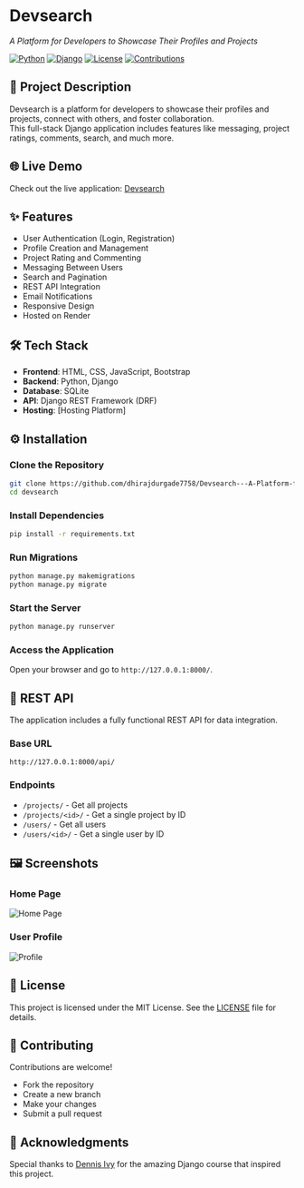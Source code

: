 # Devsearch  
*A Platform for Developers to Showcase Their Profiles and Projects*

[![Python](https://img.shields.io/badge/Python-3.x-blue.svg)](https://www.python.org/)
[![Django](https://img.shields.io/badge/Django-4.x-green.svg)](https://www.djangoproject.com/)
[![License](https://img.shields.io/badge/License-MIT-brightgreen.svg)](LICENSE)
[![Contributions](https://img.shields.io/badge/Contributions-Welcome-yellow.svg)](CONTRIBUTING.md)

## 🌟 Project Description  
Devsearch is a platform for developers to showcase their profiles and projects, connect with others, and foster collaboration.  
This full-stack Django application includes features like messaging, project ratings, comments, search, and much more.  

## 🌐 Live Demo  
Check out the live application: [Devsearch](https://devsearch-ubps.onrender.com/)  

## ✨ Features  
- User Authentication (Login, Registration)  
- Profile Creation and Management  
- Project Rating and Commenting  
- Messaging Between Users  
- Search and Pagination  
- REST API Integration  
- Email Notifications  
- Responsive Design  
- Hosted on Render

## 🛠️ Tech Stack  
- **Frontend**: HTML, CSS, JavaScript, Bootstrap  
- **Backend**: Python, Django  
- **Database**: SQLite  
- **API**: Django REST Framework (DRF)  
- **Hosting**: [Hosting Platform]  

## ⚙️ Installation  

### Clone the Repository  
```bash
git clone https://github.com/dhirajdurgade7758/Devsearch---A-Platform-for-Developers
cd devsearch
```

### Install Dependencies  
```bash
pip install -r requirements.txt
```

### Run Migrations  
```bash
python manage.py makemigrations  
python manage.py migrate  
```

### Start the Server  
```bash
python manage.py runserver
```

### Access the Application  
Open your browser and go to `http://127.0.0.1:8000/`.  

## 🔗 REST API  
The application includes a fully functional REST API for data integration.  

### Base URL  
`http://127.0.0.1:8000/api/`  

### Endpoints  
- `/projects/` - Get all projects  
- `/projects/<id>/` - Get a single project by ID  
- `/users/` - Get all users  
- `/users/<id>/` - Get a single user by ID  

## 🖼️ Screenshots  
### Home Page  
![Home Page](screenshots/home.png)  

### User Profile  
![Profile](screenshots/profile.png)  

## 📜 License  
This project is licensed under the MIT License. See the [LICENSE](LICENSE) file for details.  

## 🤝 Contributing  
Contributions are welcome!  
- Fork the repository  
- Create a new branch  
- Make your changes  
- Submit a pull request  

## 🙏 Acknowledgments  
Special thanks to [Dennis Ivy](https://www.udemy.com/course/python-django-2021-complete-course/?couponCode=NEWYEARCAREER) for the amazing Django course that inspired this project.
